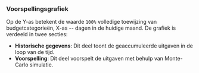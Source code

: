 ### Voorspellingsgrafiek

Op de Y-as betekent de waarde `100%` volledige toewijzing van budgetcategorieën, X-as -- dagen in de huidige maand. 
De grafiek is verdeeld in twee secties:
- **Historische gegevens**: Dit deel toont de geaccumuleerde uitgaven in de loop van de tijd.
- **Voorspelling**: Dit deel voorspelt de uitgaven met behulp van Monte-Carlo simulatie.